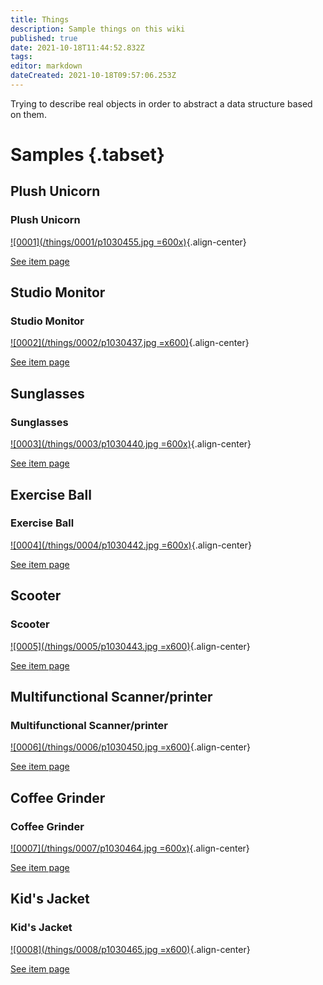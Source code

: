 ```yaml
---
title: Things
description: Sample things on this wiki
published: true
date: 2021-10-18T11:44:52.832Z
tags: 
editor: markdown
dateCreated: 2021-10-18T09:57:06.253Z
---
```


Trying to describe real objects in order to abstract a data structure based on them.

# Samples {.tabset}

## Plush Unicorn

### Plush Unicorn

[![0001](/things/0001/p1030455.jpg =600x)](things/0001.md){.align-center}

[See item page](things/0001.md)

## Studio Monitor

### Studio Monitor

[![0002](/things/0002/p1030437.jpg =x600)](things/0002.md){.align-center}

[See item page](things/0002.md)

## Sunglasses

### Sunglasses

[![0003](/things/0003/p1030440.jpg =600x)](things/0003.md){.align-center}

[See item page](things/0003.md)

## Exercise Ball

### Exercise Ball

[![0004](/things/0004/p1030442.jpg =600x)](things/0004.md){.align-center}

[See item page](things/0004.md)

## Scooter

### Scooter

[![0005](/things/0005/p1030443.jpg =x600)](things/0005.md){.align-center}

[See item page](things/0005.md)

## Multifunctional Scanner/printer

### Multifunctional Scanner/printer

[![0006](/things/0006/p1030450.jpg =x600)](things/0006.md){.align-center}

[See item page](things/0006.md)

## Coffee Grinder

### Coffee Grinder

[![0007](/things/0007/p1030464.jpg =600x)](things/0007.md){.align-center}

[See item page](things/0007.md)

## Kid's Jacket

### Kid's Jacket

[![0008](/things/0008/p1030465.jpg =x600)](things/0008.md){.align-center}

[See item page](things/0008.md)
